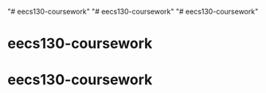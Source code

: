 "# eecs130-coursework" 
"# eecs130-coursework" 
"# eecs130-coursework" 
# eecs130-coursework
# eecs130-coursework
